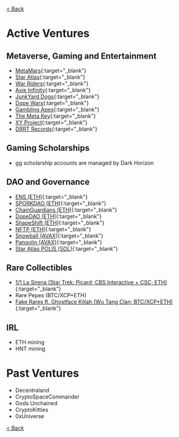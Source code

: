 [< Back](./)

# Active Ventures

## Metaverse, Gaming and Entertainment
- [MetaMars](https://metamars.org){:target="_blank"}
- [Star Atlas](https://staratlas.com){:target="_blank"}
- [War Riders](https://warriders.com){:target="_blank"}
- [Axie Infinity](https://axieinfinity.com){:target="_blank"}
- [JunkYard Dogs](https://junkyarddogs.io){:target="_blank"}
- [Dope Wars](https://dopewars.gg){:target="_blank"}
- [Gambling Apes](https://gamblingapes.com){:target="_blank"}
- [The Meta Key](https://medium.com/@metakey){:target="_blank"}
- [XY Project](https://xyproject.io/){:target="_blank"}
- [DRRT Records](https://drrt.io){:target="_blank"}

## Gaming Scholarships
- gg scholarship accounts are managed by Dark Horizon

## DAO and Governance
- [ENS (ETH)](https://ens.domains){:target="_blank"}
- [SPORKDAO (ETH)](https://www.sporkdao.org/){:target="_blank"}
- [ChainGuardians (ETH)](https://chainguardians.com){:target="_blank"}
- [DopeDAO (ETH)](https://dopewars.gg){:target="_blank"}
- [ShapeShift (ETH)](https://shapeshift.com/){:target="_blank"}
- [NFTP (ETH)](https://nftp.fun/){:target="_blank"}
- [Snowball (AVAX)](https://snowball.network/){:target="_blank"}
- [Pangolin (AVAX)](https://pangolin.exchange){:target="_blank"}
- [Star Atlas POLIS (SOL)](https://staratlas.com){:target="_blank"}

## Rare Collectibles
- [1/1 La Sirena (Star Trek: Picard; CBS Interactive + CSC; ETH)](https://opensea.io/assets/0x4d3814d4da8083b41861dec2f45b4840e8b72d68/1264629){:target="_blank"}
- Rare Pepes (BTC/XCP+ETH)
- [Fake Rares ft. Ghostface Killah (Wu Tang Clan; BTC/XCP+ETH)](https://xchain.io/asset/FAKETONY){:target="_blank"}

## IRL
- ETH mining
- HNT mining

# Past Ventures

- Decentraland
- CryptoSpaceCommander
- Gods Unchained
- CryptoKitties
- 0xUniverse

[< Back](./)